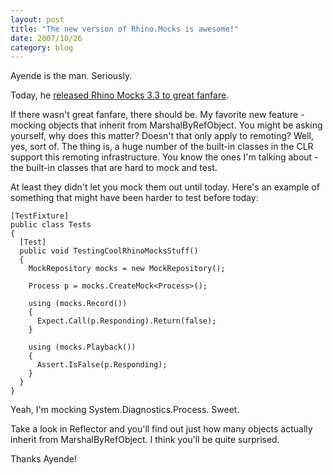 ```yaml
---
layout: post
title: "The new version of Rhino.Mocks is awesome!"
date: 2007/10/26
category: blog
---
```


Ayende is the man. Seriously. 

Today, he [released Rhino Mocks 3.3 to great fanfare](http://ayende.com/Blog/archive/2007/10/26/Rhino-Mocks-3.3.aspx). 

If there wasn't great fanfare, there should be. My favorite new feature - mocking objects that inherit from MarshalByRefObject. You might be asking yourself, why does this matter? Doesn't that only apply to remoting? Well, yes, sort of. The thing is, a huge number of the built-in classes in the CLR support this remoting infrastructure. You know the ones I'm talking about - the built-in classes that are hard to mock and test. 

At least they didn't let you mock them out until today. Here's an example of something that might have been harder to test before today:

    [TestFixture]
    public class Tests
    {
      [Test]
      public void TestingCoolRhinoMocksStuff()
      {
        MockRepository mocks = new MockRepository();

        Process p = mocks.CreateMock<Process>();

        using (mocks.Record())
        {
          Expect.Call(p.Responding).Return(false);
        }

        using (mocks.Playback())
        {
          Assert.IsFalse(p.Responding);
        }
      }
    }

Yeah, I'm mocking System.Diagnostics.Process. Sweet. 

Take a look in Reflector and you'll find out just how many objects actually inherit from MarshalByRefObject. I think you'll be quite surprised. 

Thanks Ayende!

